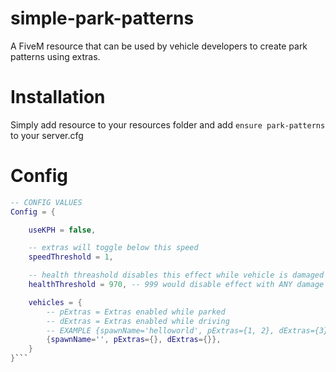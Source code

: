 # simple-park-patterns
A FiveM resource that can be used by vehicle developers to create park patterns using extras.

# Installation
Simply add resource to your resources folder and add ``ensure park-patterns`` to your server.cfg

# Config
```lua
-- CONFIG VALUES
Config = {

    useKPH = false,

    -- extras will toggle below this speed
    speedThreshold = 1,

    -- health threashold disables this effect while vehicle is damaged to prevent unrealistic repairs upon crashing
    healthThreshold = 970, -- 999 would disable effect with ANY damage to vehicle, between 850-999 are good values

    vehicles = {
        -- pExtras = Extras enabled while parked
        -- dExtras = Extras enabled while driving
        -- EXAMPLE {spawnName='helloworld', pExtras={1, 2}, dExtras={3}},
        {spawnName='', pExtras={}, dExtras={}},
    }
}```
